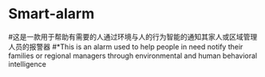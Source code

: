 # Smart-alarm
#这是一款用于帮助有需要的人通过环境与人的行为智能的通知其家人或区域管理人员的报警器
#*This is an alarm used to help people in need notify their families or regional managers through environmental and human behavioral intelligence
